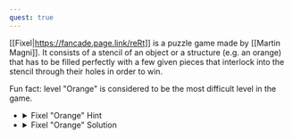 ```yaml
---
quest: true
---
```


[[Fixel|https://fancade.page.link/reRt]] is a puzzle game made by [[Martin Magni]]. It consists of a stencil of an object or a structure (e.g. an orange) that has to be filled perfectly with a few given pieces that interlock into the stencil through their holes in order to win.

Fun fact: level "Orange" is considered to be the most difficult level in the game.

 - <details>
     <summary>Fixel "Orange" Hint</summary>
     The I-piece does not go to a side.
   </details>

 - <details>
     <summary>Fixel "Orange" Solution</summary>
     [[/uploads/fixel_level21_orange.png]]
   </details>
